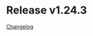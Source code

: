 # Release v1.24.3
[Changelog](https://github.com/opentelekomcloud/terraform-provider-opentelekomcloud/blob/devel/CHANGELOG.md#1243-june-30-2021)